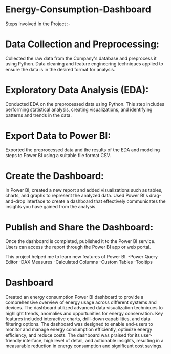 
# Energy-Consumption-Dashboard
Steps Involved In the Project :-

# Data Collection and Preprocessing: 
Collected the raw data from the Company's database and preprocess it using Python. Data cleaning and feature engineering techniques applied to ensure the data is in the desired format for analysis.

# Exploratory Data Analysis (EDA): 
Conducted EDA on the preprocessed data using Python. This step includes performing statistical analysis, creating visualizations, and identifying patterns and trends in the data.

# Export Data to Power BI: 
Exported the preprocessed data and the results of the EDA and modeling steps to Power BI using a suitable file format CSV.

# Create the Dashboard: 
In Power BI, created a new report and added visualizations such as tables, charts, and graphs to represent the analyzed data. Used Power BI's drag-and-drop interface to create a dashboard that effectively communicates the insights you have gained from the analysis.

# Publish and Share the Dashboard: 
Once the dashboard is completed, published it to the Power BI service. Users can access the report through the Power BI app or web portal.

This project helped me to learn new features of Power BI.
-Power Query Editor
-DAX Measures
-Calculated Columns
-Custom Tables
-Tooltips
# Dashboard
Created an energy consumption Power BI dashboard to provide a comprehensive overview of energy usage across different systems and devices. The dashboard utilized advanced data visualization techniques to highlight trends, anomalies and opportunities for energy conservation. Key features included interactive charts, drill-down capabilities, and data filtering options. The dashboard was designed to enable end-users to monitor and manage energy consumption efficiently, optimize energy efficiency, and reduce costs. The dashboard was praised for its user-friendly interface, high level of detail, and actionable insights, resulting in a measurable reduction in energy consumption and significant cost savings.


